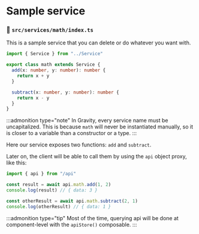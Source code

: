 # Sample service

### 📃 `src/services/math/index.ts`

This is a sample service that you can delete or do whatever you want with.

```typescript
import { Service } from "../Service"

export class math extends Service {
  add(x: number, y: number): number {
    return x + y
  }

  subtract(x: number, y: number): number {
    return x - y
  }
}
```

:::admonition type="note"
In Gravity, every service name must be uncapitalized. This is because `math` will never be instantiated manually, so it is closer to a variable than a constructor or a type.
:::

Here our service exposes two functions: `add` and `subtract`.

Later on, the client will be able to call them by using the `api` object proxy, like this:

```typescript
import { api } from "/api"

const result = await api.math.add(1, 2)
console.log(result) // { data: 3 }

const otherResult = await api.math.subtract(2, 1)
console.log(otherResult) // { data: 1 }
```

:::admonition type="tip"
Most of the time, querying api will be done at component-level with the `apiStore()` composable.
:::
